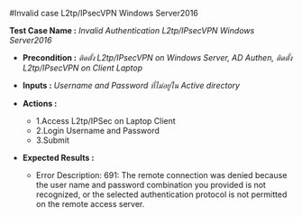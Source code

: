 #Invalid case L2tp/IPsecVPN Windows Server2016


**Test Case Name :** *Invalid Authentication L2tp/IPsecVPN Windows Server2016*

* **Precondition :** *ติดตั้ง L2tp/IPsecVPN on Windows Server, AD Authen, ติดตั้ง L2tp/IPsecVPN on Client Laptop*

* **Inputs :**  *Username and Password ที่ไม่อยู่ใน Active directory*

* **Actions :** 
  * 1.Access L2tp/IPSec on Laptop Client
  * 2.Login Username and Password
  * 3.Submit  
  
* **Expected Results :** 
  * Error Description: 691: The remote connection was denied because the user name and password combination you provided is not recognized, or the selected authentication protocol is not permitted on the remote access server.
